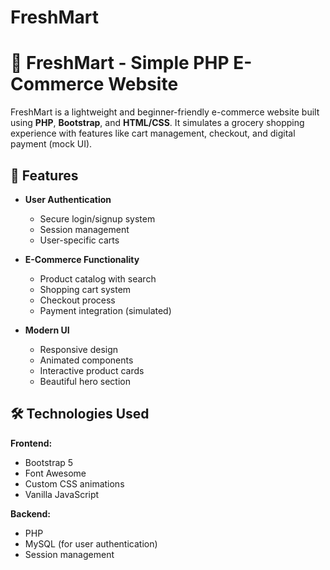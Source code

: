 # FreshMart

# 🛒 FreshMart - Simple PHP E-Commerce Website

FreshMart is a lightweight and beginner-friendly e-commerce website built using **PHP**, **Bootstrap**, and **HTML/CSS**. It simulates a grocery shopping experience with features like cart management, checkout, and digital payment (mock UI).

## 🚀 Features

- **User Authentication**
  - Secure login/signup system
  - Session management
  - User-specific carts

- **E-Commerce Functionality**
  - Product catalog with search
  - Shopping cart system
  - Checkout process
  - Payment integration (simulated)

- **Modern UI**
  - Responsive design
  - Animated components
  - Interactive product cards
  - Beautiful hero section

## 🛠️ Technologies Used

**Frontend:**
- Bootstrap 5
- Font Awesome
- Custom CSS animations
- Vanilla JavaScript

**Backend:**
- PHP
- MySQL (for user authentication)
- Session management
